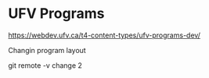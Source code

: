 # UFV Programs

https://webdev.ufv.ca/t4-content-types/ufv-programs-dev/

Changin program layout

git remote -v
change 2
